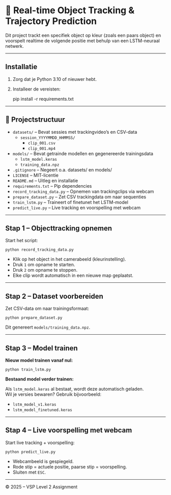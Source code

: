 # 🎯 Real-time Object Tracking & Trajectory Prediction

Dit project trackt een specifiek object op kleur (zoals een paars object) en voorspelt realtime de volgende positie met behulp van een LSTM-neuraal netwerk.

---

## Installatie

1. Zorg dat je Python 3.10 of nieuwer hebt.
2. Installeer de vereisten:

   pip install -r requirements.txt

---

## 📁 Projectstructuur

- `datasets/` – Bevat sessies met trackingvideo’s en CSV-data
  - `session_YYYYMMDD_HHMMSS/`
    - `clip_001.csv`
    - `clip_001.mp4`
- `models/` – Bevat getrainde modellen en gegenereerde trainingsdata
  - `lstm_model.keras`
  - `training_data.npz`
- `.gitignore` – Negeert o.a. datasets/ en models/
- `LICENSE` – MIT-licentie
- `README.md` – Uitleg en installatie
- `requirements.txt` – Pip dependencies
- `record_tracking_data.py` – Opnemen van trackingclips via webcam
- `prepare_dataset.py` – Zet CSV trackingdata om naar sequenties
- `train_lstm.py` – Traineert of finetunet het LSTM-model
- `predict_live.py` – Live tracking en voorspelling met webcam

---

## Stap 1 – Objecttracking opnemen

Start het script:

    python record_tracking_data.py

- Klik op het object in het camerabeeld (kleurinstelling).
- Druk `1` om opname te starten.
- Druk `2` om opname te stoppen.
- Elke clip wordt automatisch in een nieuwe map geplaatst.

---

## Stap 2 – Dataset voorbereiden

Zet CSV-data om naar trainingsformaat:

    python prepare_dataset.py

Dit genereert `models/training_data.npz`.

---

## Stap 3 – Model trainen

**Nieuw model trainen vanaf nul:**

    python train_lstm.py

**Bestaand model verder trainen:**

Als `lstm_model.keras` al bestaat, wordt deze automatisch geladen.  
Wil je versies bewaren? Gebruik bijvoorbeeld:

- `lstm_model_v1.keras`
- `lstm_model_finetuned.keras`

---

## Stap 4 – Live voorspelling met webcam

Start live tracking + voorspelling:

    python predict_live.py

- Webcambeeld is gespiegeld.
- Rode stip = actuele positie, paarse stip = voorspelling.
- Sluiten met `ESC`.

---

© 2025 – VSP Level 2 Assignment 
